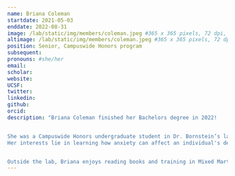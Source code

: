 ```yaml
---
name: Briana Coleman
startdate: 2021-05-03
enddate: 2022-08-31
image: /lab/static/img/members/coleman.jpeg #365 x 365 pixels, 72 dpi, JPG
altimage: /lab/static/img/members/coleman.jpeg #365 x 365 pixels, 72 dpi, JPG
position: Senior, Campuswide Honors program
subsequent:
pronouns: #she/her
email:  
scholar:
website:
UCSF:
twitter:
linkedin: 
github:
orcid:
description: "Briana Coleman finished her Bachelors degree in 2022!


She was a Campuswide Honors undergraduate student in Dr. Bornstein’s lab at the University of California, Irvine.
Her interests lie in learning how anxiety can affect an individual's decision-making, and how this relationship is modulated by socioeconomic and demographic factors.


Outside the lab, Briana enjoys reading books and training in Mixed Martial Arts including Muay Thai, Kickboxing, and Brazilian Jiu Jitsu."
---
```

